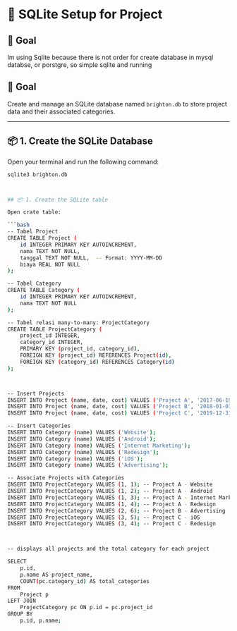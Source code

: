 # 📘 SQLite Setup for Project

## 🎯 Goal
Im using Sqlite because there is not order for create database in mysql databse, or porstgre, so simple sqlite and running


## 🎯 Goal
Create and manage an SQLite database named `brighton.db` to store project data and their associated categories.

---

## 📦 1. Create the SQLite Database

Open your terminal and run the following command:

```bash
sqlite3 brighton.db



## 📦 1. Create the SQLite table

Open crate table:

```bash
-- Tabel Project
CREATE TABLE Project (
    id INTEGER PRIMARY KEY AUTOINCREMENT,
    nama TEXT NOT NULL,
    tanggal TEXT NOT NULL,  -- Format: YYYY-MM-DD
    biaya REAL NOT NULL
);

-- Tabel Category
CREATE TABLE Category (
    id INTEGER PRIMARY KEY AUTOINCREMENT,
    nama TEXT NOT NULL
);

-- Tabel relasi many-to-many: ProjectCategory
CREATE TABLE ProjectCategory (
    project_id INTEGER,
    category_id INTEGER,
    PRIMARY KEY (project_id, category_id),
    FOREIGN KEY (project_id) REFERENCES Project(id),
    FOREIGN KEY (category_id) REFERENCES Category(id)
);



-- Insert Projects
INSERT INTO Project (name, date, cost) VALUES ('Project A', '2017-06-19', 100000);
INSERT INTO Project (name, date, cost) VALUES ('Project B', '2018-01-01', 200000);
INSERT INTO Project (name, date, cost) VALUES ('Project C', '2019-12-31', 300000);

-- Insert Categories
INSERT INTO Category (name) VALUES ('Website');
INSERT INTO Category (name) VALUES ('Android');
INSERT INTO Category (name) VALUES ('Internet Marketing');
INSERT INTO Category (name) VALUES ('Redesign');
INSERT INTO Category (name) VALUES ('iOS');
INSERT INTO Category (name) VALUES ('Advertising');

-- Associate Projects with Categories
INSERT INTO ProjectCategory VALUES (1, 1); -- Project A - Website
INSERT INTO ProjectCategory VALUES (1, 2); -- Project A - Android
INSERT INTO ProjectCategory VALUES (1, 3); -- Project A - Internet Marketing
INSERT INTO ProjectCategory VALUES (1, 4); -- Project A - Redesign
INSERT INTO ProjectCategory VALUES (2, 6); -- Project B - Advertising
INSERT INTO ProjectCategory VALUES (3, 5); -- Project C - iOS
INSERT INTO ProjectCategory VALUES (3, 4); -- Project C - Redesign



-- displays all projects and the total category for each project

SELECT 
    p.id,
    p.name AS project_name,
    COUNT(pc.category_id) AS total_categories
FROM 
    Project p
LEFT JOIN 
    ProjectCategory pc ON p.id = pc.project_id
GROUP BY 
    p.id, p.name;

